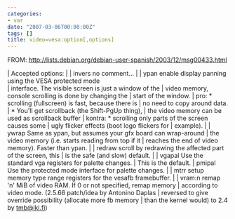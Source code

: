 ```yaml
---
categories:
- var
date: "2007-03-06T00:00:00Z"
tags: []
title: video=vesa:option[,options]
---
```


FROM: <http://lists.debian.org/debian-user-spanish/2003/12/msg00433.html>

| Accepted options:
| 
| invers	no comment...
| 
| ypan	enable display panning using the VESA protected mode  
| 	interface.  The visible screen is just a window of the
| 	video memory, console scrolling is done by changing the
| 	start of the window.
| 	pro:	* scrolling (fullscreen) is fast, because there is
| 		  no need to copy around data. 
| 		* You'll get scrollback (the Shift-PgUp thing),
| 		  the video memory can be used as scrollback buffer
| 	kontra: * scrolling only parts of the screen causes some
| 		  ugly flicker effects (boot logo flickers for 
| 		  example).
| 
| ywrap	Same as ypan, but assumes your gfx board can wrap-around 
| 	the video memory (i.e. starts reading from top if it
| 	reaches the end of video memory).  Faster than ypan.
| 
| redraw	scroll by redrawing the affected part of the screen, this 
| 	is the safe (and slow) default.
| 
| vgapal	Use the standard vga registers for palette changes.
| 	This is the default.
| pmipal	Use the protected mode interface for palette changes.
| 
| mtrr	setup memory type range registers for the vesafb framebuffer. 
| 
| vram:n  remap 'n' MiB of video RAM. If 0 or not specified, remap memory
|         according to video mode. (2.5.66 patch/idea by Antonino Daplas
| 	reversed to give override possibility (allocate more fb memory 
| 	than the kernel would) to 2.4 by <a href="mailto:tmb@iki.fi">tmb@iki.fi</a>)
